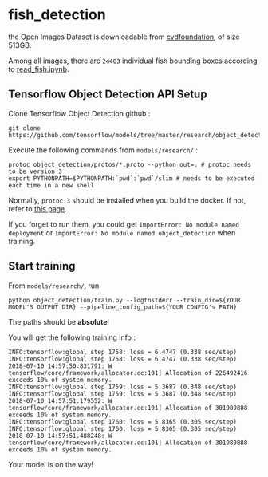 # fish_detection

the Open Images Dataset is downloadable from [cvdfoundation](https://github.com/cvdfoundation/open-images-dataset#download-images-with-bounding-boxes-annotations), of size 513GB.

Among all images, there are `24403` individual fish bounding boxes according to [read_fish.ipynb](read_fish.ipynb).

## Tensorflow Object Detection API Setup

Clone Tensorflow Object Detection github :
```
git clone https://github.com/tensorflow/models/tree/master/research/object_detection
```

Execute the following commands from `models/research/` :
```
protoc object_detection/protos/*.proto --python_out=. # protoc needs to be version 3
export PYTHONPATH=$PYTHONPATH:`pwd`:`pwd`/slim # needs to be executed each time in a new shell
```
Normally, `protoc 3` should be installed when you build the docker.
If not, refer to [this page](https://gist.github.com/sofyanhadia/37787e5ed098c97919b8c593f0ec44d8).

If you forget to run them, you could get `ImportError: No module named deployment` or `ImportError: No module named object_detection` when training.

## Start training
From `models/research/`, run
```
python object_detection/train.py --logtostderr --train_dir=${YOUR MODEL'S OUTPUT DIR} --pipeline_config_path=${YOUR CONFIG's PATH} 
```
The paths should be **absolute**!

You will get the following training info :
```
INFO:tensorflow:global step 1758: loss = 6.4747 (0.338 sec/step)
INFO:tensorflow:global step 1758: loss = 6.4747 (0.338 sec/step)
2018-07-10 14:57:50.831791: W tensorflow/core/framework/allocator.cc:101] Allocation of 226492416 exceeds 10% of system memory.
INFO:tensorflow:global step 1759: loss = 5.3687 (0.348 sec/step)
INFO:tensorflow:global step 1759: loss = 5.3687 (0.348 sec/step)
2018-07-10 14:57:51.179552: W tensorflow/core/framework/allocator.cc:101] Allocation of 301989888 exceeds 10% of system memory.
INFO:tensorflow:global step 1760: loss = 5.8365 (0.305 sec/step)
INFO:tensorflow:global step 1760: loss = 5.8365 (0.305 sec/step)
2018-07-10 14:57:51.488248: W tensorflow/core/framework/allocator.cc:101] Allocation of 301989888 exceeds 10% of system memory.
```

Your model is on the way!
